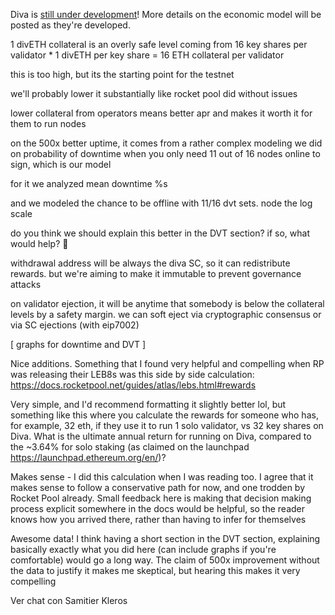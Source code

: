 Diva is [still under development](roadmap)! More details on the economic model will be posted as they're developed.





1 divETH collateral is an overly safe level coming from 16 key shares per validator * 1 divETH per key share = 16 ETH collateral per validator

this is too high, but its the starting point for the testnet

we'll probably lower it substantially like rocket pool did without issues

lower collateral from operators means better apr and makes it worth it for them to run nodes

on the 500x better uptime, it comes from a rather complex modeling we did on probability of downtime when you only need 11 out of 16 nodes online to sign, which is our model

for it we analyzed mean downtime %s

and we modeled the chance to be offline with 11/16 dvt sets. node the log scale

do you think we should explain this better in the DVT section? if so, what would help? 🙂

withdrawal address will be always the diva SC, so it can redistribute rewards. but we're aiming to make it immutable to prevent governance attacks

on validator ejection, it will be anytime that somebody is below the collateral levels by a safety margin. we can soft eject via cryptographic consensus or via SC ejections (with eip7002)

[ graphs for downtime and DVT  ]




Nice additions. Something that I found very helpful and compelling when RP was releasing their LEB8s was this side by side calculation: https://docs.rocketpool.net/guides/atlas/lebs.html#rewards

Very simple, and I'd recommend formatting it slightly better lol, but something like this where you calculate the rewards for someone who has, for example, 32 eth, if they use it to run 1 solo validator, vs 32 key shares on Diva.  What is the ultimate annual return for running on Diva, compared to the ~3.64% for solo staking (as claimed on the launchpad https://launchpad.ethereum.org/en/)?


Makes sense - I did this calculation when I was reading too.  I agree that it makes sense to follow a conservative path for now, and one trodden by Rocket Pool already.  Small feedback here is making that decision making process explicit somewhere in the docs would be helpful, so the reader knows how you arrived there, rather than having to infer for themselves

Awesome data!  I think having a short section in the DVT section, explaining basically exactly what you did here (can include graphs if you're comfortable) would go a long way.  The claim of 500x improvement without the data to justify it makes me skeptical, but hearing this makes it very compelling



Ver chat con Samitier Kleros

